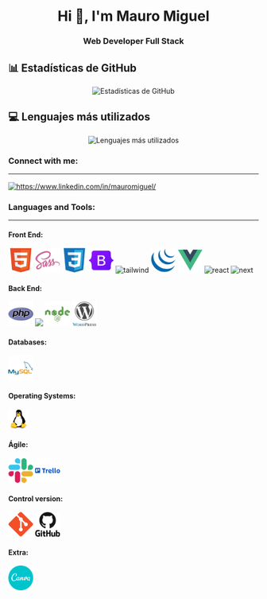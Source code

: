 <h1 align="center">Hi 👋, I'm Mauro Miguel</h1>
<h3 align="center">Web Developer Full Stack</h3>

## 📊 Estadísticas de GitHub

<p align="center">
  <img src="https://github-readme-stats.vercel.app/api?username=MauCoden95&show_icons=true&theme=dark&count_private=true&include_all_commits=true" alt="Estadísticas de GitHub" width="400"/>
</p>

## 💻 Lenguajes más utilizados

<p align="center">
  <img src="https://github-readme-stats.vercel.app/api/top-langs/?username=MauCoden95&layout=compact" alt="Lenguajes más utilizados" width="400"/>
</p>


<h3 align="left">Connect with me:</h3>
<hr>
<p align="left">
<a href="https://linkedin.com/in/https://www.linkedin.com/in/mauromiguel/" target="blank"><img align="center" src="https://raw.githubusercontent.com/rahuldkjain/github-profile-readme-generator/master/src/images/icons/Social/linked-in-alt.svg" alt="https://www.linkedin.com/in/mauromiguel/" height="30" width="40" /></a>
</p>

<h3 align="left">Languages and Tools:</h3>
<hr>
<div>
  <h4 style="margin-right: 10px;">Front End:</h4>
  <img style="width: 50px;" src="https://github.com/devicons/devicon/blob/master/icons/html5/html5-original.svg">
  <img style="width: 50px;" src="https://github.com/devicons/devicon/blob/master/icons/sass/sass-original.svg">
  <img style="width: 50px;" src="https://github.com/devicons/devicon/blob/master/icons/css3/css3-original.svg">
  <img style="width: 50px;" src="https://github.com/devicons/devicon/blob/master/icons/bootstrap/bootstrap-original.svg">
  <img src="https://www.vectorlogo.zone/logos/tailwindcss/tailwindcss-icon.svg" alt="tailwind" width="40" height="40"/>
  <img style="width: 50px;" src="https://github.com/devicons/devicon/blob/master/icons/jquery/jquery-original.svg">
  <img style="width: 50px;" src="https://github.com/devicons/devicon/blob/master/icons/vuejs/vuejs-original.svg">  
  <img style="width: 50px;" src="https://cdn.jsdelivr.net/gh/homarr-labs/dashboard-icons/png/reactjs.png" alt="react" width="40" height="40"/>
  <img style="width: 90px;" src="https://upload.wikimedia.org/wikipedia/commons/8/8e/Nextjs-logo.svg" alt="next" width="40" height="40"/>
</div>

<h4>Back End:</h4>
<div>
  <img style="width: 50px;" src="https://github.com/devicons/devicon/blob/master/icons/php/php-original.svg">
  <img style="width: 50px;" src="https://www.vectorlogo.zone/logos/laravel/laravel-icon.svg">
  <img style="width: 50px;" src="https://github.com/devicons/devicon/blob/master/icons/nodejs/nodejs-plain-wordmark.svg">
  <img style="width: 50px;" src="https://github.com/devicons/devicon/blob/master/icons/wordpress/wordpress-original.svg">
</div>

<h4>Databases:</h4>
<div>
  <img style="width: 50px;" src="https://github.com/devicons/devicon/blob/master/icons/mysql/mysql-original-wordmark.svg">
</div>

<h4>Operating Systems:</h4>
<div>
  <img src="https://raw.githubusercontent.com/devicons/devicon/master/icons/linux/linux-original.svg" alt="linux" width="40" height="40"/>
</div>


<h4>Ágile:</h4>
<div>
  <img style="width: 50px;" src="https://github.com/devicons/devicon/blob/master/icons/slack/slack-original.svg">
  <img style="width: 50px;" src="https://github.com/devicons/devicon/blob/master/icons/trello/trello-plain-wordmark.svg">
</div>

<h4>Control version:</h4>
<div>
  <img style="width: 50px;" src="https://github.com/devicons/devicon/blob/master/icons/git/git-original.svg">
  <img style="width: 50px;" src="https://github.com/devicons/devicon/blob/master/icons/github/github-original-wordmark.svg">
</div>

<h4>Extra:</h4>
<div>
  <img style="width: 50px;" src="https://github.com/devicons/devicon/blob/master/icons/canva/canva-original.svg">
</div>

